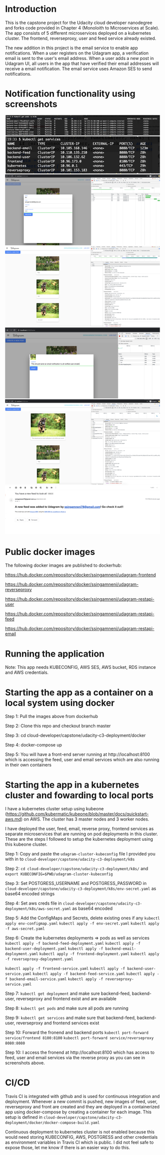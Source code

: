 # Introduction
This is the capstone project for the Udacity cloud developer nanodegree and forks code provided in Chapter 4 (Monoloith to Microservices at Scale).
The app consists of 5 different microservices deployed on a kubernetes cluster. The frontend, reverseproxy, user and feed service already existed.

The new addition in this project is the email service to enable app notifications. 
When a user registers on the Udagram app, a verification email is sent to the user's email address. When a user adds a new post in Udagram UI, all users in the app that have verified their email addresses will receive a email notification. The email service uses Amazon SES to send notifications.

# Notification functionality using screenshots

![1 Kubernetes pods running](1_kubernetes_pods.png)
![2 Kubernetes services running](2_kubernetes_services.png)
![3 App running on kubernetes and verify call when a new user registers](3_RegisteringANewUser.png)
![4 Verify email received](4_VerifyEmailOnRegister.png)
![5 Another user logs in and adds a new post](6_AddingANewPost.png)
![6 Call to email service](7_EmailServicePost.png)
![7 Email notification received by all users with verified emails](8_NotificationEmailReceived.png)


# Public docker images
The following docker images are published to dockerhub: 

https://hub.docker.com/repository/docker/ssingamneni/udagram-frontend

https://hub.docker.com/repository/docker/ssingamneni/udagram-reverseproxy

https://hub.docker.com/repository/docker/ssingamneni/udagram-restapi-user

https://hub.docker.com/repository/docker/ssingamneni/udagram-restapi-feed

https://hub.docker.com/repository/docker/ssingamneni/udagram-restapi-email

# Running the application

Note: This app needs KUBECONFIG, AWS SES, AWS bucket, RDS instance and AWS credentials.

# Starting the app as a container on a local system using docker
Step 1: Pull the images above from dockerhub

Step 2: Clone this repo and checkout branch master

Step 3: cd cloud-developer/capstone/udacity-c3-deployment/docker

Step 4: docker-compose up

Step 5: You will have a front-end server running at http://localhost:8100 which is accessing the feed, user and email services which are also running in their own containers


# Starting the app in a kubernetes cluster and fowarding to local ports

I have a kubernetes cluster setup using kubeone (https://github.com/kubermatic/kubeone/blob/master/docs/quickstart-aws.md) on AWS. The cluster has 3 master nodes and 3 worker nodes.

I have deployed the user, feed, email, reverse proxy, frontend services as separate microservices that are running on pod deployments in this cluster. These are the steps I followed to setup the kubernetes deployment using this kubeone cluster.

Step 1: Copy and paste the `udagram-cluster-kubeconfig` file I provided you with in to `cloud-developer/capstone/udacity-c3-deployment/k8s`

Step 2: `cd cloud-developer/capstone/udacity-c3-deployment/k8s/` and `export KUBECONFIG=$PWD/udagram-cluster-kubeconfig`

Step 3: Set POSTGRESS_USERNAME and POSTGRESS_PASSWORD in `cloud-developer/capstone/udacity-c3-deployment/k8s/env-secret.yaml` as base64 encoded strings

Step 4: Set aws creds file in `cloud-developer/capstone/udacity-c3-deployment/k8s/aws-secret.yaml` as base64 encoded

Step 5: Add the ConfigMaps and Secrets, delete existing ones if any
`kubectl apply env-configmap.yaml`
`kubectl apply -f env-secret.yaml`
`kubectl apply -f aws-secret.yaml`

Step 6: Create the kubernetes deployments => pods as well as services
`kubectl apply -f backend-feed-deployment.yaml`
`kubectl apply -f backend-user-deployment.yaml`
`kubectl apply -f backend-email-deployment.yaml`
`kubectl apply -f frontend-deployment.yaml`
`kubectl apply -f reverseproxy-deployment.yaml`

`kubectl apply -f frontend-service.yaml`
`kubectl apply -f backend-user-service.yaml`
`kubectl apply -f backend-feed-service.yaml`
`kubectl apply -f backend-email-service.yaml`
`kubectl apply -f reverseproxy-service.yaml` 

Step 7: `kubectl get deployment` and make sure backend-feed, backend-user, reverseproxy and frontend exist and are available

Step 8: `kubectl get pods` and make sure all pods are running

Step 9: `kubectl get services` and make sure that backend-feed, backend-user, reverseproxy and frontend services exist

Step 10: Forward the fronend and backend ports
`kubectl port-forward service/frontend 8100:8100`
`kubectl port-forward service/reverseproxy 8080:8080`

Step 10: I access the fronend at http://localhost:8100 which has access to feed, user and email services via the reverse proxy as you can see in screenshots above.

# CI/CD 

Travis CI is integrated with github and is used for continuous integration and deployment. Whenever a new commit is pushed, new images of feed, user, reverseproxy and front are created and they are deployed in a containerized app using docker-compose by creating a container for each image. 
This setup is defined in `cloud-developer/capstone/udacity-c3-deployment/docker/docker-compose-build.yaml`

Continuous deployment to kubernetes cluster is not enabled because this would need storing KUBECONFIG, AWS, POSTGRESS and other credentials as environment variables in Travis CI which is public. I did not feel safe to expose those, let me know if there is an easier way to do this.



